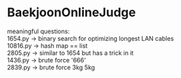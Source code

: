# BaekjoonOnlineJudge

meaningful questions: <br>
1654.py -> binary search for optimizing longest LAN cables <br>
10816.py -> hash map == list <br>
2805.py -> similar to 1654 but has a trick in it <br>
1436.py -> brute force '666' <br>
2839.py -> brute force 3kg 5kg
